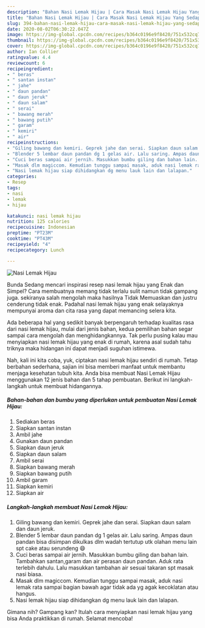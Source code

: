 ```yaml
---
description: "Bahan Nasi Lemak Hijau | Cara Masak Nasi Lemak Hijau Yang Sedap"
title: "Bahan Nasi Lemak Hijau | Cara Masak Nasi Lemak Hijau Yang Sedap"
slug: 394-bahan-nasi-lemak-hijau-cara-masak-nasi-lemak-hijau-yang-sedap
date: 2020-08-02T06:30:22.047Z
image: https://img-global.cpcdn.com/recipes/b364c0196e9f8420/751x532cq70/nasi-lemak-hijau-foto-resep-utama.jpg
thumbnail: https://img-global.cpcdn.com/recipes/b364c0196e9f8420/751x532cq70/nasi-lemak-hijau-foto-resep-utama.jpg
cover: https://img-global.cpcdn.com/recipes/b364c0196e9f8420/751x532cq70/nasi-lemak-hijau-foto-resep-utama.jpg
author: Ian Collier
ratingvalue: 4.4
reviewcount: 6
recipeingredient:
- " beras"
- " santan instan"
- " jahe"
- " daun pandan"
- " daun jeruk"
- " daun salam"
- " serai"
- " bawang merah"
- " bawang putih"
- " garam"
- " kemiri"
- " air"
recipeinstructions:
- "Giling bawang dan kemiri. Geprek jahe dan serai. Siapkan daun salam dan daun jeruk."
- "Blender 5 lembar daun pandan dg 1 gelas air. Lalu saring. Ampas daun pandan bisa disimpan dikulkas dlm wadah tertutup utk olahan menu lain spt cake atau serundeng 😄"
- "Cuci beras sampai air jernih. Masukkan bumbu giling dan bahan lain. Tambahkan santan,garam dan air perasan daun pandan. Aduk rata terlebih dahulu. Lalu masukkan tambahan air sesuai takaran spt masak nasi biasa."
- "Masak dlm magiccom. Kemudian tunggu sampai masak, aduk nasi lemak rata sampai bagian bawah agar tidak ada yg agak kecoklatan atau hangus."
- "Nasi lemak hijau siap dihidangkan dg menu lauk lain dan lalapan."
categories:
- Resep
tags:
- nasi
- lemak
- hijau

katakunci: nasi lemak hijau 
nutrition: 125 calories
recipecuisine: Indonesian
preptime: "PT23M"
cooktime: "PT43M"
recipeyield: "4"
recipecategory: Lunch

---
```



![Nasi Lemak Hijau](https://img-global.cpcdn.com/recipes/b364c0196e9f8420/751x532cq70/nasi-lemak-hijau-foto-resep-utama.jpg)

Bunda Sedang mencari inspirasi resep nasi lemak hijau yang Enak dan Simpel? Cara membuatnya memang tidak terlalu sulit namun tidak gampang juga. sekiranya salah mengolah maka hasilnya Tidak Memuaskan dan justru cenderung tidak enak. Padahal nasi lemak hijau yang enak selayaknya mempunyai aroma dan cita rasa yang dapat memancing selera kita.



Ada beberapa hal yang sedikit banyak berpengaruh terhadap kualitas rasa dari nasi lemak hijau, mulai dari jenis bahan, kedua pemilihan bahan segar sampai cara mengolah dan menghidangkannya. Tak perlu pusing kalau mau menyiapkan nasi lemak hijau yang enak di rumah, karena asal sudah tahu triknya maka hidangan ini dapat menjadi suguhan istimewa.


Nah, kali ini kita coba, yuk, ciptakan nasi lemak hijau sendiri di rumah. Tetap berbahan sederhana, sajian ini bisa memberi manfaat untuk membantu menjaga kesehatan tubuh kita. Anda bisa membuat Nasi Lemak Hijau menggunakan 12 jenis bahan dan 5 tahap pembuatan. Berikut ini langkah-langkah untuk membuat hidangannya.

<!--inarticleads1-->

##### Bahan-bahan dan bumbu yang diperlukan untuk pembuatan Nasi Lemak Hijau:

1. Sediakan  beras
1. Siapkan  santan instan
1. Ambil  jahe
1. Gunakan  daun pandan
1. Siapkan  daun jeruk
1. Siapkan  daun salam
1. Ambil  serai
1. Siapkan  bawang merah
1. Siapkan  bawang putih
1. Ambil  garam
1. Siapkan  kemiri
1. Siapkan  air




<!--inarticleads2-->

##### Langkah-langkah membuat Nasi Lemak Hijau:

1. Giling bawang dan kemiri. Geprek jahe dan serai. Siapkan daun salam dan daun jeruk.
1. Blender 5 lembar daun pandan dg 1 gelas air. Lalu saring. Ampas daun pandan bisa disimpan dikulkas dlm wadah tertutup utk olahan menu lain spt cake atau serundeng 😄
1. Cuci beras sampai air jernih. Masukkan bumbu giling dan bahan lain. Tambahkan santan,garam dan air perasan daun pandan. Aduk rata terlebih dahulu. Lalu masukkan tambahan air sesuai takaran spt masak nasi biasa.
1. Masak dlm magiccom. Kemudian tunggu sampai masak, aduk nasi lemak rata sampai bagian bawah agar tidak ada yg agak kecoklatan atau hangus.
1. Nasi lemak hijau siap dihidangkan dg menu lauk lain dan lalapan.




Gimana nih? Gampang kan? Itulah cara menyiapkan nasi lemak hijau yang bisa Anda praktikkan di rumah. Selamat mencoba!
